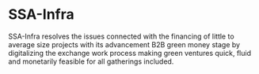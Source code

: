 # SSA-Infra
SSA-Infra resolves the issues connected with the financing of little to average size projects with its advancement B2B green money stage by digitalizing the exchange work process making green ventures quick, fluid and monetarily feasible for all gatherings included.
